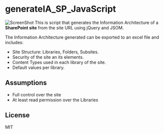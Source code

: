 # generateIA_SP_JavaScript 

![ScreenShot](https://cloud.githubusercontent.com/assets/1313018/16668467/1c5f4662-445f-11e6-8c3e-b6ff2396e9bf.png)
This is script that generates the Information Architecture of a **SharePoint site** from the site URL using jQuery and JSOM.

The Information Architecture generated can be exported to an excel file and includes:
* Site Structure: Libraries, Folders, Subsites.
* Security of the site an its elements.
* Content Types used in each library of the site.
* Default values per library.

## Assumptions

* Full control over the site
* At least read permission over the Libraries

## License

MIT